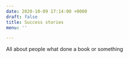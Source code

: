 ```yaml
---
date: 2020-10-09 17:14:00 +0000
draft: false
title: Success stories
menu: ''

---
```

All about people what done a book or something